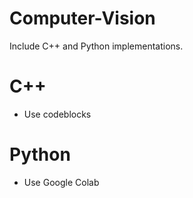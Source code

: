 # Computer-Vision

Include C++ and Python implementations.

# C++
- Use codeblocks

# Python
- Use Google Colab